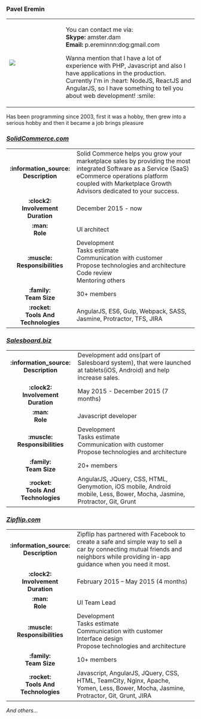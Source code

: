 <h3>Pavel Eremin</h3>

<table>
    <tr>
        <td width="30%">
            <img src="https://paveleremin.github.io/paveleremin.jpg">
        </td>
        <td>
            <p>
                You can contact me via:
                <br>
                <b>Skype:</b> amster.dam
                <br>
                <b>Email:</b> p.ereminnn:dog:gmail.com
            </p>
            <p>
                Wanna mention that I have a lot of experience with PHP,
                Javascript and also I have applications in the production.
                Currently I'm in :heart: NodeJS, ReactJS and AngularJS,
                so I have something to tell you about web development! :smile:
            </p>
        </td>
    </tr>
</table>

<p>
    Has been programming since 2003, first it was a hobby,
    then grew into a serious hobby and then it became a job brings pleasure
</p>

<h3><i><a href="http://solidcommerce.com" target="_blank">SolidCommerce.com</a></i></h3>
<table>
    <tbody>
        <tr>
            <td align="center"><b>:information_source:<br>Description</b></td>
            <td>
                Solid Commerce helps you grow your marketplace sales
                by providing the most integrated Software as a Service (SaaS) eCommerce operations platform
                coupled with Marketplace Growth Advisors dedicated to your success.
            </td>
        </tr>
        <tr>
            <td align="center"><b>:clock2:<br>Involvement Duration</b></td>
            <td>
                December 2015 - now
            </td>
        </tr>
        <tr>
            <td align="center"><b>:man:<br>Role</b></td>
            <td>
                UI architect
            </td>
        </tr>
        <tr>
            <td align="center"><b>:muscle:<br>Responsibilities</b></td>
            <td>
                Development<br>
                Tasks estimate<br>
                Communication with customer<br>
                Propose technologies and architecture<br>
                Code review<br>
                Mentoring others
            </td>
        </tr>
        <tr>
            <td align="center"><b>:family:<br>Team Size</b></td>
            <td>
                30+ members
            </td>
        </tr>
        <tr>
            <td align="center"><b>:rocket:<br>Tools And Technologies</b></td>
            <td>
                AngularJS, ES6, Gulp, Webpack, SASS, Jasmine, Protractor, TFS, JIRA
            </td>
        </tr>
    </tbody>
</table>

<h3><i><a href="http://salesboard.biz" target="_blank">Salesboard.biz</a></i></h3>
<table>
    <tbody>
        <tr>
            <td align="center"><b>:information_source:<br>Description</b></td>
            <td>
                Development add ons(part of Salesboard system),
                that were launched at tablets(iOS, Android) and help increase sales.
            </td>
        </tr>
        <tr>
            <td align="center"><b>:clock2:<br>Involvement Duration</b></td>
            <td>
                May 2015 - December 2015 (7 months)
            </td>
        </tr>
        <tr>
            <td align="center"><b>:man:<br>Role</b></td>
            <td>
                Javascript developer
            </td>
        </tr>
        <tr>
            <td align="center"><b>:muscle:<br>Responsibilities</b></td>
            <td>
                Development<br>
                Tasks estimate<br>
                Communication with customer<br>
                Propose technologies and architecture
            </td>
        </tr>
        <tr>
            <td align="center"><b>:family:<br>Team Size</b></td>
            <td>
                20+ members
            </td>
        </tr>
        <tr>
            <td align="center"><b>:rocket:<br>Tools And Technologies</b></td>
            <td>
                AngularJS, JQuery, CSS, HTML, Genymotion, iOS mobile,
                Android mobile, Less, Bower, Mocha, Jasmine, Protractor, Git, Grunt
            </td>
        </tr>
    </tbody>
</table>

<h3><i><a href="http://zipflip.com" target="_blank">Zipflip.com</a></i></h3>
<table>
    <tbody>
        <tr>
            <td align="center"><b>:information_source:<br>Description</b></td>
            <td>
                Zipflip has partnered with Facebook to create a safe and simple way
                to sell a car by connecting mutual friends and neighbors while providing
                in-app guidance when you need it most.
            </td>
        </tr>
        <tr>
            <td align="center"><b>:clock2:<br>Involvement Duration</b></td>
            <td>
                February 2015 – May 2015 (4 months)
            </td>
        </tr>
        <tr>
            <td align="center"><b>:man:<br>Role</b></td>
            <td>
                UI Team Lead
            </td>
        </tr>
        <tr>
            <td align="center"><b>:muscle:<br>Responsibilities</b></td>
            <td>
                Development<br>
                Tasks estimate<br>
                Communication with customer<br>
                Interface design<br>
                Propose technologies and architecture
            </td>
        </tr>
        <tr>
            <td align="center"><b>:family:<br>Team Size</b></td>
            <td>
                10+ members
            </td>
        </tr>
        <tr>
            <td align="center"><b>:rocket:<br>Tools And Technologies</b></td>
            <td>
                Javascript, AngularJS, JQuery, CSS, HTML, TeamCity, Nginx,
                Apache, Yomen, Less, Bower, Mocha, Jasmine, Protractor, Git, Grunt, JIRA
            </td>
        </tr>
    </tbody>
</table>

<i>And others...</i>
